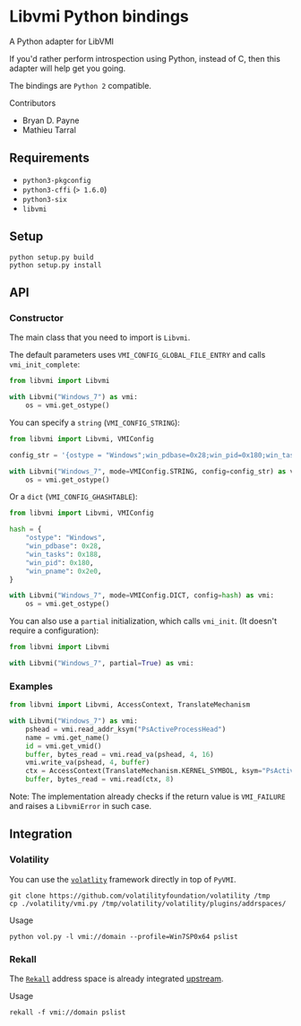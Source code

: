 # Libvmi Python bindings

A Python adapter for LibVMI

If you'd rather perform introspection using Python, instead of C, then this
adapter will help get you going.

The bindings are `Python 2` compatible.

Contributors
- Bryan D. Payne
- Mathieu Tarral

## Requirements

- `python3-pkgconfig`
- `python3-cffi` (`> 1.6.0`)
- `python3-six`
- `libvmi`

## Setup

    python setup.py build
    python setup.py install

## API

### Constructor

The main class that you need to import is `Libvmi`.

The default parameters uses `VMI_CONFIG_GLOBAL_FILE_ENTRY` and calls `vmi_init_complete`:
~~~Python
from libvmi import Libvmi

with Libvmi("Windows_7") as vmi:
    os = vmi.get_ostype()
~~~

You can specify a `string` (`VMI_CONFIG_STRING`):
~~~Python
from libvmi import Libvmi, VMIConfig

config_str = '{ostype = "Windows";win_pdbase=0x28;win_pid=0x180;win_tasks=0x188;win_pname=0x2e0;}'

with Libvmi("Windows_7", mode=VMIConfig.STRING, config=config_str) as vmi:
    os = vmi.get_ostype()
~~~

Or a `dict` (`VMI_CONFIG_GHASHTABLE`):
~~~Python
from libvmi import Libvmi, VMIConfig

hash = {
    "ostype": "Windows",
    "win_pdbase": 0x28,
    "win_tasks": 0x188,
    "win_pid": 0x180,
    "win_pname": 0x2e0,
}

with Libvmi("Windows_7", mode=VMIConfig.DICT, config=hash) as vmi:
    os = vmi.get_ostype()
~~~

You can also use a `partial` initialization, which calls `vmi_init`.
(It doesn't require a configuration):
~~~Python
from libvmi import Libvmi

with Libvmi("Windows_7", partial=True) as vmi:

~~~

### Examples

~~~Python
from libvmi import Libvmi, AccessContext, TranslateMechanism

with Libvmi("Windows_7") as vmi:
    pshead = vmi.read_addr_ksym("PsActiveProcessHead")
    name = vmi.get_name()
    id = vmi.get_vmid()
    buffer, bytes_read = vmi.read_va(pshead, 4, 16)
    vmi.write_va(pshead, 4, buffer)
    ctx = AccessContext(TranslateMechanism.KERNEL_SYMBOL, ksym="PsActiveProcessHead")
    buffer, bytes_read = vmi.read(ctx, 8)
~~~


Note: The implementation already checks if the return value is `VMI_FAILURE` and
raises a `LibvmiError` in such case.


## Integration

### Volatility

You can use the [`volatlity`](https://github.com/volatilityfoundation/volatility) framework directly in top of `PyVMI`.

    git clone https://github.com/volatilityfoundation/volatility /tmp
    cp ./volatility/vmi.py /tmp/volatility/volatility/plugins/addrspaces/

Usage

    python vol.py -l vmi://domain --profile=Win7SP0x64 pslist

### Rekall

The [`Rekall`](https://github.com/google/rekall) address space is
already integrated [upstream](https://github.com/google/rekall/blob/master/rekall-core/rekall/plugins/addrspaces/vmi.py).

Usage

    rekall -f vmi://domain pslist
